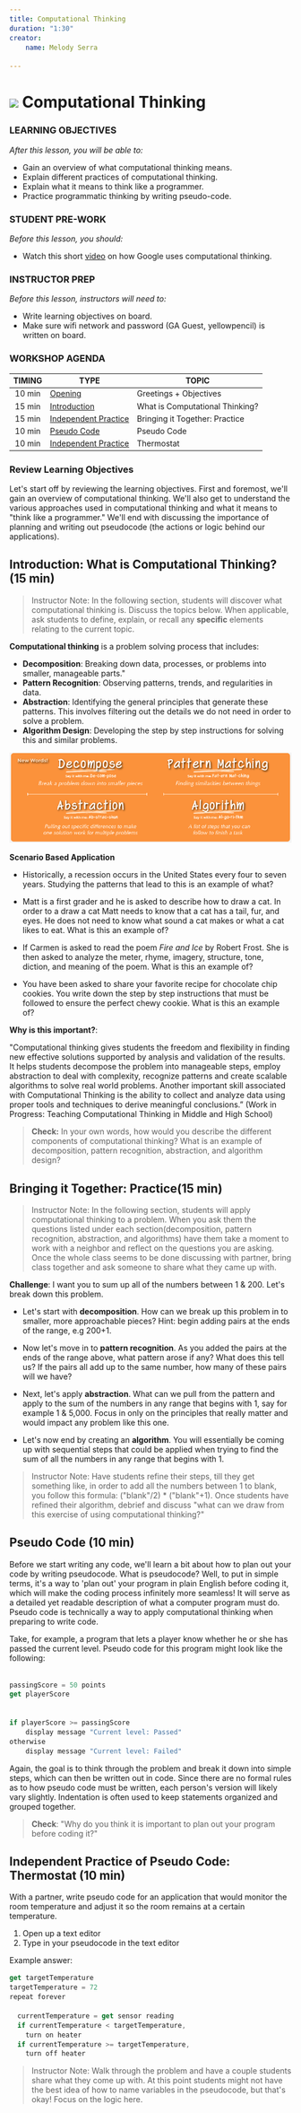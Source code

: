 ```yaml
---
title: Computational Thinking
duration: "1:30"
creator:
    name: Melody Serra

---
```


# ![](https://ga-dash.s3.amazonaws.com/production/assets/logo-9f88ae6c9c3871690e33280fcf557f33.png) Computational Thinking

### LEARNING OBJECTIVES
*After this lesson, you will be able to:*

- Gain an overview of what computational thinking means.
- Explain different practices of computational thinking. 
- Explain what it means to think like a programmer. 
- Practice programmatic thinking by writing pseudo-code. 

### STUDENT PRE-WORK
*Before this lesson, you should:*

- Watch this short [video](https://www.youtube.com/watch?v=SVVB5RQfYxk) on how Google uses computational thinking.


### INSTRUCTOR PREP
*Before this lesson, instructors will need to:*

- Write learning objectives on board.
- Make sure wifi network and password (GA Guest, yellowpencil) is written on board.


### WORKSHOP AGENDA

| TIMING  | TYPE  | TOPIC  |
|:-:|---|---|
| 10 min  | [Opening](#opening)  | Greetings + Objectives  |
| 15 min  | [Introduction](#intro1)   | What is Computational Thinking? |
| 15 min  | [Independent Practice](#ind-practice1)  | Bringing it Together: Practice |
| 10 min   | [Pseudo Code](#pseudo-code)  | Pseudo Code|
| 10 min  | [Independent Practice](#ind-practice2)   | Thermostat |

<a name="opening"></a>
### Review Learning Objectives

Let's start off by reviewing the learning objectives. First and foremost, we'll gain an overview of computational thinking. We'll also get to understand the various approaches used in computational thinking and what it means to "think like a programmer." We'll end with discussing the importance of planning and writing out pseudocode (the actions or logic behind our applications). 

<a name="intro1"></a>
## Introduction: What is Computational Thinking? (15 min)

> Instructor Note: In the following section, students will discover what computational thinking is. Discuss the topics below. When applicable,  ask students to define, explain, or recall any **specific** elements relating to the current topic.

**Computational thinking** is a problem solving process that includes:

- **Decomposition**: Breaking down data, processes, or problems into smaller, manageable parts."
- **Pattern Recognition**: Observing patterns, trends, and regularities in data.
- **Abstraction**: Identifying the general principles that generate these patterns. This involves filtering out the details we do not need in order to solve a problem. 
- **Algorithm Design**: Developing the step by step instructions for solving this and similar problems. 

![](assets/ct.jpg)

**Scenario Based Application**

- Historically, a recession occurs in the United States every four to seven years. Studying the patterns that lead to this is an example of what? 

- Matt is a first grader and he is asked to describe how to draw a cat. In order to a draw a cat Matt needs to know that a cat has a tail, fur, and eyes. He does not need to know what sound a cat makes or what a cat likes to eat. What is this an example of? 

- If Carmen is asked to read the poem <i>Fire and Ice</i> by Robert Frost. She is then asked to analyze the meter, rhyme, imagery, structure, tone, diction, and meaning of the poem. What is this an example of? 

- You have been asked to share your favorite recipe for chocolate chip cookies. You write down the step by step instructions that must be followed to ensure the perfect chewy cookie. What is this an example of?


**Why is this important?**: 

"Computational thinking gives students the freedom and flexibility in finding new effective solutions supported by analysis and validation of the results. It helps students decompose the problem into manageable steps, employ abstraction to deal with complexity, recognize patterns and create scalable algorithms to solve real world problems. Another important skill associated with Computational Thinking is the ability to collect and analyze data using proper tools and techniques to derive meaningful conclusions.” (Work in Progress: Teaching Computational Thinking in Middle and High School)


>**Check:** In your own words, how would you describe the different components of computational thinking? What is an example of decomposition, pattern recognition, abstraction, and algorithm design?

<a name="ind-practice1"></a>
## Bringing it Together: Practice(15 min)

> Instructor Note: In the following section, students will apply computational thinking to a problem. When you ask them the questions listed under each section(decomposition, pattern recognition, abstraction, and algorithms) have them take a moment to work with a neighbor and reflect on the questions you are asking. Once the whole class seems to be done discussing with partner, bring class together and ask someone to share what they came up with. 

**Challenge**: I want you to sum up all of the numbers between 1 & 200. Let's break down this problem. 

- Let's start with **decomposition**. How can we break up this problem in to smaller, more approachable pieces? Hint: begin adding pairs at the ends of the range, e.g 200+1.  

- Now let's move in to **pattern recognition**. As you added the pairs  at the ends of the range above, what pattern arose if any? What does this tell us? If the pairs all add up to the same number, how many of these pairs will we have?

- Next, let's apply **abstraction**. What can we pull from the pattern and apply to the sum of the numbers in any range that begins with 1, say for example 1 & 5,000. Focus in only on the principles that really matter and would impact any problem like this one. 

- Let's now end by creating an **algorithm**. You will essentially be coming up with sequential steps that could be applied when trying to find the sum of all the numbers in any range that begins with 1. 

> Instructor Note: Have students refine their steps, till they get something like, in order to add all the numbers between 1 to blank, you follow this formula: ("blank"/2) * ("blank"+1). Once students have refined their algorithm, debrief and discuss "what can we draw from this exercise of using computational thinking?" 

<a name="pseudo-code"></a>
## Pseudo Code (10 min)

Before we start writing any code, we'll learn a bit about how to plan out your code by writing pseudocode. What is pseudocode? Well, to put in simple terms, it's a way to 'plan out' your program in plain English before coding it, which will make the coding process infinitely more seamless! It will serve as a detailed yet readable description of what a computer program must do. Pseudo code is technically a way to apply computational thinking when preparing to write code. 

Take, for example, a program that lets a player know whether he or she has passed the current level. Pseudo code for this program might look like the following:

```js

passingScore = 50 points
get playerScore


if playerScore >= passingScore
    display message "Current level: Passed"
otherwise
    display message "Current level: Failed"

```

Again, the goal is to think through the problem and break it down into simple steps, which can then be written out in code. Since there are no formal rules as to how pseudo code must be written, each person's version will likely vary slightly. Indentation is often used to keep statements organized and grouped together.

> **Check**: "Why do you think it is important to plan out your program before coding it?"


<a name="ind-practice2"></a>
## Independent Practice of Pseudo Code: Thermostat (10 min)

With a partner, write pseudo code for an application that would monitor the room temperature and adjust it so the room remains at a certain temperature.

1. Open up a text editor
2. Type in your pseudocode in the text editor


Example answer:

```js
get targetTemperature
targetTemperature = 72
repeat forever

  currentTemperature = get sensor reading
  if currentTemperature < targetTemperature,
    turn on heater
  if currentTemperature >= targetTemperature,
    turn off heater
```

>Instructor Note: Walk through the problem and have a couple students share what they come up with. At this point students might not have the best idea of how to name variables in the pseudocode, but that's okay! Focus on the logic here.

